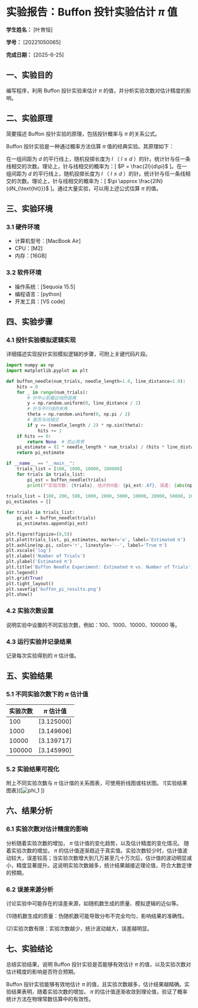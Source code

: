 
# 实验报告：Buffon 投针实验估计 $\pi$ 值

**学生姓名：** [叶育恒] 

**学号：** [20221050065] 

**完成日期：** [2025-6-25]

## 一、实验目的
编写程序，利用 Buffon 投针实验来估计 $\pi$ 的值，并分析实验次数对估计精度的影响。

## 二、实验原理
简要描述 Buffon 投针实验的原理，包括投针概率与 $\pi$ 的关系公式。

Buffon 投针实验是一种通过概率方法估算 $\pi$ 值的经典实验。其原理如下：

在一组间距为 $d$ 的平行线上，随机投掷长度为 $l$ （ $l \leq d$ ）的针。统计针与任一条线相交的次数。理论上，针与线相交的概率为：[ $P = \frac{2l}{d\pi}$ ]。在一组间距为 $d$ 的平行线上，随机投掷长度为 $l$ （ $l \leq d$ ）的针。统计针与任一条线相交的次数。理论上，针与线相交的概率为：[ $\pi \approx \frac{2lN}{dN_{\text{hit}}}$ ]。通过大量实验，可以用上述公式估算 $\pi$ 的值。

## 三、实验环境
### 3.1 硬件环境
- 计算机型号：[MacBook Air]
- CPU：[M2]
- 内存：[16GB]

### 3.2 软件环境
- 操作系统：[Sequoia 15.5]
- 编程语言：[python]
- 开发工具：[VS code]

## 四、实验步骤
### 4.1 投针实验模拟逻辑实现
详细描述实现投针实验模拟逻辑的步骤，可附上关键代码片段。
```python
import numpy as np
import matplotlib.pyplot as plt

def buffon_needle(num_trials, needle_length=1.0, line_distance=1.0):
    hits = 0
    for _ in range(num_trials):
        # 针中心到最近线的距离
        y = np.random.uniform(0, line_distance / 2)
        # 针与平行线的夹角
        theta = np.random.uniform(0, np.pi / 2)
        # 是否与线相交
        if y <= (needle_length / 2) * np.sin(theta):
            hits += 1
    if hits == 0:
        return None  # 防止除零
    pi_estimate = (2 * needle_length * num_trials) / (hits * line_distance)
    return pi_estimate

if __name__ == "__main__":
    trials_list = [100, 1000, 10000, 100000]
    for trials in trials_list:
        pi_est = buffon_needle(trials)
        print(f"实验次数: {trials}, 估计的π值: {pi_est:.6f}, 误差: {abs(np.pi - pi_est):.6f}")
    
trials_list = [100, 200, 500, 1000, 2000, 5000, 10000, 20000, 50000, 100000, 200000, 500000, 1000000]
pi_estimates = []

for trials in trials_list:
    pi_est = buffon_needle(trials)
    pi_estimates.append(pi_est)

plt.figure(figsize=(8,5))
plt.plot(trials_list, pi_estimates, marker='o', label='Estimated π')
plt.axhline(np.pi, color='r', linestyle='--', label='True π')
plt.xscale('log')
plt.xlabel('Number of Trials')
plt.ylabel('Estimated π')
plt.title('Buffon Needle Experiment: Estimated π vs. Number of Trials')
plt.legend()
plt.grid(True)
plt.tight_layout()
plt.savefig('buffon_pi_results.png')
plt.show()
```

### 4.2 实验次数设置
说明实验中设置的不同实验次数，例如：100、1000、10000、100000 等。

### 4.3 运行实验并记录结果
记录每次实验得到的 $\pi$ 估计值。

## 五、实验结果
### 5.1 不同实验次数下的 $\pi$ 估计值
| 实验次数 | $\pi$ 估计值 |
|----------|---------------|
| 100      | [3.125000]  |
| 1000     | [3.149606]  |
| 10000    | [3.139717]  |
| 100000   | [3.145990]  |

### 5.2 实验结果可视化
附上不同实验次数与 $\pi$ 估计值的关系图表，可使用折线图或柱状图。
![实验结果图表]([![phi_1](https://github.com/user-attachments/assets/c82c6af6-24f5-43ce-a3f5-85830ec68ef3)
])



## 六、结果分析
### 6.1 实验次数对估计精度的影响
分析随着实验次数的增加， $\pi$ 估计值的变化趋势，以及估计精度的变化情况。
随着实验次数的增加， $\pi$ 的估计值逐渐趋近于真实值。实验次数较少时，估计值波动较大，误差较高；当实验次数增大到几万甚至几十万次后，估计值的波动明显减小，精度显著提升。这说明实验次数越多，统计结果越接近理论值，符合大数定律的预期。


### 6.2 误差来源分析
讨论实验中可能存在的误差来源，如随机数生成的质量、模拟逻辑的近似等。

(1)随机数生成的质量：伪随机数可能导致分布不完全均匀，影响结果的准确性。

(2)实验次数有限：实验次数越少，统计波动越大，误差越明显。

## 七、实验结论
总结实验结果，说明 Buffon 投针实验是否能够有效估计 $\pi$ 的值，以及实验次数对估计精度的影响是否符合预期。

Buffon 投针实验能够有效地估计 $\pi$ 的值，且实验次数越多，估计结果越精确。实验结果表明，随着实验次数的增加， $\pi$ 的估计值逐渐收敛到理论值，验证了概率统计方法在物理常数估算中的有效性。



        
